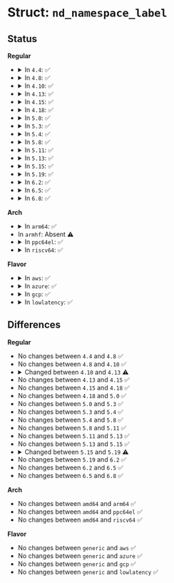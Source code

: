 # Struct: <code>nd_namespace_label</code>

## Status
<b>Regular</b>
<ul>
<li>
<details>
<summary>In <code>4.4</code>: ✅</summary>

```c
struct nd_namespace_label {
    u8 uuid[16];
    u8 name[64];
    __le32 flags;
    __le16 nlabel;
    __le16 position;
    __le64 isetcookie;
    __le64 lbasize;
    __le64 dpa;
    __le64 rawsize;
    __le32 slot;
    __le32 unused;
};
```
</details>
</li>
<li>
<details>
<summary>In <code>4.8</code>: ✅</summary>

```c
struct nd_namespace_label {
    u8 uuid[16];
    u8 name[64];
    __le32 flags;
    __le16 nlabel;
    __le16 position;
    __le64 isetcookie;
    __le64 lbasize;
    __le64 dpa;
    __le64 rawsize;
    __le32 slot;
    __le32 unused;
};
```
</details>
</li>
<li>
<details>
<summary>In <code>4.10</code>: ✅</summary>

```c
struct nd_namespace_label {
    u8 uuid[16];
    u8 name[64];
    __le32 flags;
    __le16 nlabel;
    __le16 position;
    __le64 isetcookie;
    __le64 lbasize;
    __le64 dpa;
    __le64 rawsize;
    __le32 slot;
    __le32 unused;
};
```
</details>
</li>
<li>
<details>
<summary>In <code>4.13</code>: ✅</summary>

```c
struct nd_namespace_label {
    u8 uuid[16];
    u8 name[64];
    __le32 flags;
    __le16 nlabel;
    __le16 position;
    __le64 isetcookie;
    __le64 lbasize;
    __le64 dpa;
    __le64 rawsize;
    __le32 slot;
    u8 align;
    u8 reserved[3];
    guid_t type_guid;
    guid_t abstraction_guid;
    u8 reserved2[88];
    __le64 checksum;
};
```
</details>
</li>
<li>
<details>
<summary>In <code>4.15</code>: ✅</summary>

```c
struct nd_namespace_label {
    u8 uuid[16];
    u8 name[64];
    __le32 flags;
    __le16 nlabel;
    __le16 position;
    __le64 isetcookie;
    __le64 lbasize;
    __le64 dpa;
    __le64 rawsize;
    __le32 slot;
    u8 align;
    u8 reserved[3];
    guid_t type_guid;
    guid_t abstraction_guid;
    u8 reserved2[88];
    __le64 checksum;
};
```
</details>
</li>
<li>
<details>
<summary>In <code>4.18</code>: ✅</summary>

```c
struct nd_namespace_label {
    u8 uuid[16];
    u8 name[64];
    __le32 flags;
    __le16 nlabel;
    __le16 position;
    __le64 isetcookie;
    __le64 lbasize;
    __le64 dpa;
    __le64 rawsize;
    __le32 slot;
    u8 align;
    u8 reserved[3];
    guid_t type_guid;
    guid_t abstraction_guid;
    u8 reserved2[88];
    __le64 checksum;
};
```
</details>
</li>
<li>
<details>
<summary>In <code>5.0</code>: ✅</summary>

```c
struct nd_namespace_label {
    u8 uuid[16];
    u8 name[64];
    __le32 flags;
    __le16 nlabel;
    __le16 position;
    __le64 isetcookie;
    __le64 lbasize;
    __le64 dpa;
    __le64 rawsize;
    __le32 slot;
    u8 align;
    u8 reserved[3];
    guid_t type_guid;
    guid_t abstraction_guid;
    u8 reserved2[88];
    __le64 checksum;
};
```
</details>
</li>
<li>
<details>
<summary>In <code>5.3</code>: ✅</summary>

```c
struct nd_namespace_label {
    u8 uuid[16];
    u8 name[64];
    __le32 flags;
    __le16 nlabel;
    __le16 position;
    __le64 isetcookie;
    __le64 lbasize;
    __le64 dpa;
    __le64 rawsize;
    __le32 slot;
    u8 align;
    u8 reserved[3];
    guid_t type_guid;
    guid_t abstraction_guid;
    u8 reserved2[88];
    __le64 checksum;
};
```
</details>
</li>
<li>
<details>
<summary>In <code>5.4</code>: ✅</summary>

```c
struct nd_namespace_label {
    u8 uuid[16];
    u8 name[64];
    __le32 flags;
    __le16 nlabel;
    __le16 position;
    __le64 isetcookie;
    __le64 lbasize;
    __le64 dpa;
    __le64 rawsize;
    __le32 slot;
    u8 align;
    u8 reserved[3];
    guid_t type_guid;
    guid_t abstraction_guid;
    u8 reserved2[88];
    __le64 checksum;
};
```
</details>
</li>
<li>
<details>
<summary>In <code>5.8</code>: ✅</summary>

```c
struct nd_namespace_label {
    u8 uuid[16];
    u8 name[64];
    __le32 flags;
    __le16 nlabel;
    __le16 position;
    __le64 isetcookie;
    __le64 lbasize;
    __le64 dpa;
    __le64 rawsize;
    __le32 slot;
    u8 align;
    u8 reserved[3];
    guid_t type_guid;
    guid_t abstraction_guid;
    u8 reserved2[88];
    __le64 checksum;
};
```
</details>
</li>
<li>
<details>
<summary>In <code>5.11</code>: ✅</summary>

```c
struct nd_namespace_label {
    u8 uuid[16];
    u8 name[64];
    __le32 flags;
    __le16 nlabel;
    __le16 position;
    __le64 isetcookie;
    __le64 lbasize;
    __le64 dpa;
    __le64 rawsize;
    __le32 slot;
    u8 align;
    u8 reserved[3];
    guid_t type_guid;
    guid_t abstraction_guid;
    u8 reserved2[88];
    __le64 checksum;
};
```
</details>
</li>
<li>
<details>
<summary>In <code>5.13</code>: ✅</summary>

```c
struct nd_namespace_label {
    u8 uuid[16];
    u8 name[64];
    __le32 flags;
    __le16 nlabel;
    __le16 position;
    __le64 isetcookie;
    __le64 lbasize;
    __le64 dpa;
    __le64 rawsize;
    __le32 slot;
    u8 align;
    u8 reserved[3];
    guid_t type_guid;
    guid_t abstraction_guid;
    u8 reserved2[88];
    __le64 checksum;
};
```
</details>
</li>
<li>
<details>
<summary>In <code>5.15</code>: ✅</summary>

```c
struct nd_namespace_label {
    u8 uuid[16];
    u8 name[64];
    __le32 flags;
    __le16 nlabel;
    __le16 position;
    __le64 isetcookie;
    __le64 lbasize;
    __le64 dpa;
    __le64 rawsize;
    __le32 slot;
    u8 align;
    u8 reserved[3];
    guid_t type_guid;
    guid_t abstraction_guid;
    u8 reserved2[88];
    __le64 checksum;
};
```
</details>
</li>
<li>
<details>
<summary>In <code>5.19</code>: ✅</summary>

```c
struct nd_namespace_label {
    struct nvdimm_cxl_label cxl;
    struct nvdimm_efi_label efi;
};
```
</details>
</li>
<li>
<details>
<summary>In <code>6.2</code>: ✅</summary>

```c
struct nd_namespace_label {
    struct nvdimm_cxl_label cxl;
    struct nvdimm_efi_label efi;
};
```
</details>
</li>
<li>
<details>
<summary>In <code>6.5</code>: ✅</summary>

```c
struct nd_namespace_label {
    struct nvdimm_cxl_label cxl;
    struct nvdimm_efi_label efi;
};
```
</details>
</li>
<li>
<details>
<summary>In <code>6.8</code>: ✅</summary>

```c
struct nd_namespace_label {
    struct nvdimm_cxl_label cxl;
    struct nvdimm_efi_label efi;
};
```
</details>
</li>
</ul>
<b>Arch</b>
<ul>
<li>
<details>
<summary>In <code>arm64</code>: ✅</summary>

```c
struct nd_namespace_label {
    u8 uuid[16];
    u8 name[64];
    __le32 flags;
    __le16 nlabel;
    __le16 position;
    __le64 isetcookie;
    __le64 lbasize;
    __le64 dpa;
    __le64 rawsize;
    __le32 slot;
    u8 align;
    u8 reserved[3];
    guid_t type_guid;
    guid_t abstraction_guid;
    u8 reserved2[88];
    __le64 checksum;
};
```
</details>
</li>
<li>
In <code>armhf</code>: Absent ⚠️
</li>
<li>
<details>
<summary>In <code>ppc64el</code>: ✅</summary>

```c
struct nd_namespace_label {
    u8 uuid[16];
    u8 name[64];
    __le32 flags;
    __le16 nlabel;
    __le16 position;
    __le64 isetcookie;
    __le64 lbasize;
    __le64 dpa;
    __le64 rawsize;
    __le32 slot;
    u8 align;
    u8 reserved[3];
    guid_t type_guid;
    guid_t abstraction_guid;
    u8 reserved2[88];
    __le64 checksum;
};
```
</details>
</li>
<li>
<details>
<summary>In <code>riscv64</code>: ✅</summary>

```c
struct nd_namespace_label {
    u8 uuid[16];
    u8 name[64];
    __le32 flags;
    __le16 nlabel;
    __le16 position;
    __le64 isetcookie;
    __le64 lbasize;
    __le64 dpa;
    __le64 rawsize;
    __le32 slot;
    u8 align;
    u8 reserved[3];
    guid_t type_guid;
    guid_t abstraction_guid;
    u8 reserved2[88];
    __le64 checksum;
};
```
</details>
</li>
</ul>
<b>Flavor</b>
<ul>
<li>
<details>
<summary>In <code>aws</code>: ✅</summary>

```c
struct nd_namespace_label {
    u8 uuid[16];
    u8 name[64];
    __le32 flags;
    __le16 nlabel;
    __le16 position;
    __le64 isetcookie;
    __le64 lbasize;
    __le64 dpa;
    __le64 rawsize;
    __le32 slot;
    u8 align;
    u8 reserved[3];
    guid_t type_guid;
    guid_t abstraction_guid;
    u8 reserved2[88];
    __le64 checksum;
};
```
</details>
</li>
<li>
<details>
<summary>In <code>azure</code>: ✅</summary>

```c
struct nd_namespace_label {
    u8 uuid[16];
    u8 name[64];
    __le32 flags;
    __le16 nlabel;
    __le16 position;
    __le64 isetcookie;
    __le64 lbasize;
    __le64 dpa;
    __le64 rawsize;
    __le32 slot;
    u8 align;
    u8 reserved[3];
    guid_t type_guid;
    guid_t abstraction_guid;
    u8 reserved2[88];
    __le64 checksum;
};
```
</details>
</li>
<li>
<details>
<summary>In <code>gcp</code>: ✅</summary>

```c
struct nd_namespace_label {
    u8 uuid[16];
    u8 name[64];
    __le32 flags;
    __le16 nlabel;
    __le16 position;
    __le64 isetcookie;
    __le64 lbasize;
    __le64 dpa;
    __le64 rawsize;
    __le32 slot;
    u8 align;
    u8 reserved[3];
    guid_t type_guid;
    guid_t abstraction_guid;
    u8 reserved2[88];
    __le64 checksum;
};
```
</details>
</li>
<li>
<details>
<summary>In <code>lowlatency</code>: ✅</summary>

```c
struct nd_namespace_label {
    u8 uuid[16];
    u8 name[64];
    __le32 flags;
    __le16 nlabel;
    __le16 position;
    __le64 isetcookie;
    __le64 lbasize;
    __le64 dpa;
    __le64 rawsize;
    __le32 slot;
    u8 align;
    u8 reserved[3];
    guid_t type_guid;
    guid_t abstraction_guid;
    u8 reserved2[88];
    __le64 checksum;
};
```
</details>
</li>
</ul>

## Differences
<b>Regular</b>
<ul>
<li>
No changes between <code>4.4</code> and <code>4.8</code> ✅
</li>
<li>
No changes between <code>4.8</code> and <code>4.10</code> ✅
</li>
<li>
<details>
<summary>Changed between <code>4.10</code> and <code>4.13</code> ⚠️</summary>
<ul>
<li>
<b>Field added. </b>
<code>u8 align</code>
</li>
<li>
<b>Field added. </b>
<code>u8 reserved[3]</code>
</li>
<li>
<b>Field added. </b>
<code>guid_t type_guid</code>
</li>
<li>
<b>Field added. </b>
<code>guid_t abstraction_guid</code>
</li>
<li>
<b>Field added. </b>
<code>u8 reserved2[88]</code>
</li>
<li>
<b>Field added. </b>
<code>__le64 checksum</code>
</li>
<li>
<b>Field removed. </b>
<code>__le32 unused</code>
</li>
</ul>
</details>
</li>
<li>
No changes between <code>4.13</code> and <code>4.15</code> ✅
</li>
<li>
No changes between <code>4.15</code> and <code>4.18</code> ✅
</li>
<li>
No changes between <code>4.18</code> and <code>5.0</code> ✅
</li>
<li>
No changes between <code>5.0</code> and <code>5.3</code> ✅
</li>
<li>
No changes between <code>5.3</code> and <code>5.4</code> ✅
</li>
<li>
No changes between <code>5.4</code> and <code>5.8</code> ✅
</li>
<li>
No changes between <code>5.8</code> and <code>5.11</code> ✅
</li>
<li>
No changes between <code>5.11</code> and <code>5.13</code> ✅
</li>
<li>
No changes between <code>5.13</code> and <code>5.15</code> ✅
</li>
<li>
<details>
<summary>Changed between <code>5.15</code> and <code>5.19</code> ⚠️</summary>
<ul>
<li>
<b>Field added. </b>
<code>struct nvdimm_cxl_label cxl</code>
</li>
<li>
<b>Field added. </b>
<code>struct nvdimm_efi_label efi</code>
</li>
<li>
<b>Field removed. </b>
<code>u8 uuid[16]</code>
</li>
<li>
<b>Field removed. </b>
<code>u8 name[64]</code>
</li>
<li>
<b>Field removed. </b>
<code>__le32 flags</code>
</li>
<li>
<b>Field removed. </b>
<code>__le16 nlabel</code>
</li>
<li>
<b>Field removed. </b>
<code>__le16 position</code>
</li>
<li>
<b>Field removed. </b>
<code>__le64 isetcookie</code>
</li>
<li>
<b>Field removed. </b>
<code>__le64 lbasize</code>
</li>
<li>
<b>Field removed. </b>
<code>__le64 dpa</code>
</li>
<li>
<b>Field removed. </b>
<code>__le64 rawsize</code>
</li>
<li>
<b>Field removed. </b>
<code>__le32 slot</code>
</li>
<li>
<b>Field removed. </b>
<code>u8 align</code>
</li>
<li>
<b>Field removed. </b>
<code>u8 reserved[3]</code>
</li>
<li>
<b>Field removed. </b>
<code>guid_t type_guid</code>
</li>
<li>
<b>Field removed. </b>
<code>guid_t abstraction_guid</code>
</li>
<li>
<b>Field removed. </b>
<code>u8 reserved2[88]</code>
</li>
<li>
<b>Field removed. </b>
<code>__le64 checksum</code>
</li>
</ul>
</details>
</li>
<li>
No changes between <code>5.19</code> and <code>6.2</code> ✅
</li>
<li>
No changes between <code>6.2</code> and <code>6.5</code> ✅
</li>
<li>
No changes between <code>6.5</code> and <code>6.8</code> ✅
</li>
</ul>
<b>Arch</b>
<ul>
<li>
No changes between <code>amd64</code> and <code>arm64</code> ✅
</li>
<li>
No changes between <code>amd64</code> and <code>ppc64el</code> ✅
</li>
<li>
No changes between <code>amd64</code> and <code>riscv64</code> ✅
</li>
</ul>
<b>Flavor</b>
<ul>
<li>
No changes between <code>generic</code> and <code>aws</code> ✅
</li>
<li>
No changes between <code>generic</code> and <code>azure</code> ✅
</li>
<li>
No changes between <code>generic</code> and <code>gcp</code> ✅
</li>
<li>
No changes between <code>generic</code> and <code>lowlatency</code> ✅
</li>
</ul>
